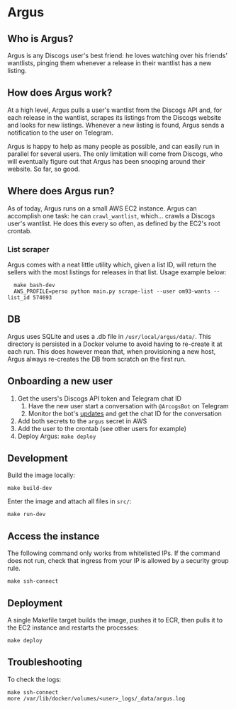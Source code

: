 # Argus
## Who is Argus?
Argus is any Discogs user's best friend: he loves watching over his friends'
wantlists, pinging them whenever a release in their wantlist has a new listing.

## How does Argus work?
At a high level, Argus pulls a user's wantlist from the Discogs API and, for each
release in the wantlist, scrapes its listings from the Discogs website and looks
for new listings. Whenever a new listing is found, Argus sends a notification
to the user on Telegram.

Argus is happy to help as many people as possible, and can easily run in parallel
for several users. The only limitation will come from Discogs, who will eventually
figure out that Argus has been snooping around their website. So far, so good.

## Where does Argus run?
As of today, Argus runs on a small AWS EC2 instance. Argus can accomplish one task:
he can `crawl_wantlist`, which... crawls a Discogs user's wantlist.
He does this every so often, as defined by the EC2's root crontab.

### List scraper
Argus comes with a neat little utility which, given a list ID, will return the
sellers with the most listings for releases in that list. Usage example below:

      make bash-dev
      AWS_PROFILE=perso python main.py scrape-list --user om93-wants --list_id 574693

## DB
Argus uses SQLite and uses a .db file in `/usr/local/argus/data/`.
This directory is persisted in a Docker volume to
avoid having to re-create it at each run. This does however mean that, when
provisioning a new host, Argus always re-creates the DB from scratch on the
first run.

## Onboarding a new user
1. Get the users's Discogs API token and Telegram chat ID
   1. Have the new user start a conversation with `@ArcogsBot` on Telegram
   1. Monitor the bot's [updates](https://api.telegram.org/bot<token>/getUpdates)
      and get the chat ID for the conversation
1. Add both secrets to the `argus` secret in AWS
1. Add the user to the crontab (see other users for example)
1. Deploy Argus: `make deploy`

## Development
Build the image locally:

    make build-dev

Enter the image and attach all files in `src/`:

    make run-dev

## Access the instance
The following command only works from whitelisted IPs. If the command does not
run, check that ingress from your IP is allowed by a security group rule.

    make ssh-connect

## Deployment
A single Makefile target builds the image, pushes it to ECR, then pulls it to
the EC2 instance and restarts the processes:

    make deploy

## Troubleshooting
To check the logs:

    make ssh-connect
    more /var/lib/docker/volumes/<user>_logs/_data/argus.log
